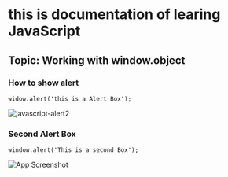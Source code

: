 # this is documentation of learing JavaScript 
## Topic: Working with window.object
### How to show alert
```
widow.alert('this is a Alert Box');
```
![javascript-alert2](https://user-images.githubusercontent.com/95132246/143727901-18755747-eb6a-4880-94e6-68e26e5ba763.png)

### Second Alert Box
```
window.alert('This is a second Box');
```
![App Screenshot](https://i.imgur.com/1cNPOBJ.pngJ)
